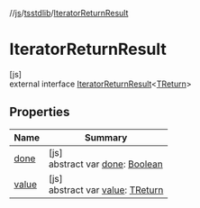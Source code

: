 //[js](../../../index.md)/[tsstdlib](../index.md)/[IteratorReturnResult](index.md)

# IteratorReturnResult

[js]\
external interface [IteratorReturnResult](index.md)&lt;[TReturn](index.md)&gt;

## Properties

| Name | Summary |
|---|---|
| [done](done.md) | [js]<br>abstract var [done](done.md): [Boolean](https://kotlinlang.org/api/latest/jvm/stdlib/kotlin/-boolean/index.html) |
| [value](value.md) | [js]<br>abstract var [value](value.md): [TReturn](index.md) |
